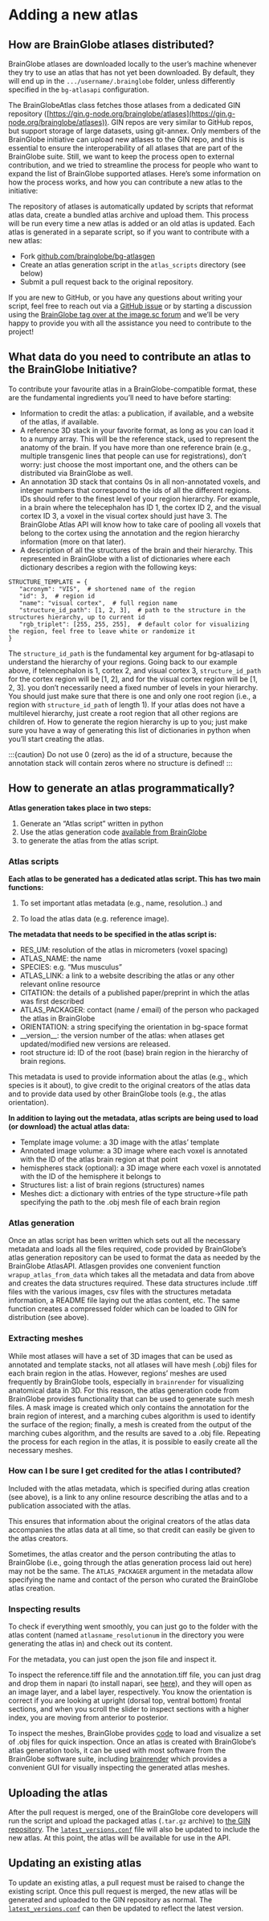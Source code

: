# Adding a new atlas

## How are BrainGlobe atlases distributed?

BrainGlobe atlases are downloaded locally to the user’s machine whenever they try to use an atlas that has not yet been 
downloaded.
By default, they will end up in the `.../username/.brainglobe` folder,
unless differently specified in the `bg-atlasapi` configuration.

The BrainGlobeAtlas class fetches those atlases from a dedicated GIN repository
([https://gin.g-node.org/brainglobe/atlases](https://gin.g-node.org/brainglobe/atlases)). GIN repos are very similar 
to GitHub repos, but support storage of large datasets, using git-annex.
Only members of the BrainGlobe initiative can upload new atlases to the GIN repo,
and this is essential to ensure the interoperability of all atlases that are part of the BrainGlobe suite.
Still, we want to keep the process open to external contribution,
and we tried to streamline the process for people who want to expand the list of BrainGlobe supported atlases.
Here’s some information on how the process works, and how you can contribute a new atlas to the initiative:

The repository of atlases is automatically updated by scripts that reformat atlas data, create a bundled atlas archive 
and upload them. This process will be run every time a new atlas is added or an old atlas is updated. Each atlas is 
generated in a separate script, so if you want to contribute with a new atlas:

* Fork [github.com/brainglobe/bg-atlasgen](https://github.com/brainglobe/bg-atlasgen)
* Create an atlas generation script in the `atlas_scripts` directory (see below)
* Submit a pull request back to the original repository.

If you are new to GitHub, or you have any questions about writing your script, feel free to reach out via a 
[GitHub issue](https://github.com/brainglobe/bg-atlasgen/issues) or by starting a discussion using the 
[BrainGlobe tag over at the image.sc forum](https://forum.image.sc/tag/brainglobe) and we’ll be very happy to provide 
you with all the assistance you need to contribute to the project!

## What data do you need to contribute an atlas to the BrainGlobe Initiative?

To contribute your favourite atlas in a BrainGlobe-compatible format, these are the fundamental ingredients you’ll 
need to have before starting:

* Information to credit the atlas: a publication, if available, and a website of the atlas, if available.
* A reference 3D stack in your favorite format, as long as you can load it to a numpy array. This will be the reference 
stack, used to represent the anatomy of the brain. If you have more than one reference brain (e.g., multiple transgenic 
lines that people can use for registrations), don’t worry: just choose the most important one, and the others can be 
distributed via BrainGlobe as well.
* An annotation 3D stack that contains 0s in all non-annotated voxels, and integer numbers that correspond to the ids 
of all the different regions. IDs should refer to the finest level of your region hierarchy. For example, in a brain 
where the telecephalon has ID 1, the cortex ID 2, and the visual cortex ID 3, a voxel in the visual cortex should just 
have 3. The BrainGlobe Atlas API will know how to take care of pooling all voxels that belong to the cortex using the 
annotation and the region hierarchy information (more on that later).
* A description of all the structures of the brain and their hierarchy. This represented in BrainGlobe with a list of 
dictionaries where each dictionary describes a region with the following keys:

```
STRUCTURE_TEMPLATE = {
   "acronym": "VIS",  # shortened name of the region
   "id": 3,  # region id
   "name": "visual cortex",  # full region name
   "structure_id_path": [1, 2, 3],  # path to the structure in the structures hierarchy, up to current id
   "rgb_triplet": [255, 255, 255],  # default color for visualizing the region, feel free to leave white or randomize it
}
```

The `structure_id_path` is the fundamental key argument for bg-atlasapi to understand the hierarchy of your regions. 
Going back to our example above, if telencephalon is 1, cortex 2, and visual cortex 3, `structure_id_path` for the 
cortex region will be \[1, 2], and for the visual cortex region will be \[1, 2, 3]. you don’t necessarily need a fixed 
number of levels in your hierarchy. You should just make sure that there is one and only one root region (i.e., a region 
with `structure_id_path` of length 1). If your atlas does not have a multilevel hierarchy, just create a root region 
that all other regions are children of. How to generate the region hierarchy is up to you; just make sure you have a 
way of generating this list of dictionaries in python when you’ll start creating the atlas.

:::{caution}
Do not use 0 (zero) as the id of a structure, because the annotation stack will contain zeros where no structure is defined!
:::

## How to generate an atlas programmatically?

**Atlas generation takes place in two steps:**

1. Generate an “Atlas script” written in python
2. Use the atlas generation code [available from BrainGlobe](https://github.com/brainglobe/bg-atlasgen/tree/main/bg\_atlasgen) 
3. to generate the atlas from the atlas script.

### Atlas scripts

**Each atlas to be generated has a dedicated atlas script. This has two main functions:**&#x20;

1. To set important atlas metadata (e.g., name, resolution..) and&#x20;

2. To load the atlas data (e.g. reference image).


**The metadata that needs to be specified in the atlas script is:**

* RES\_UM: resolution of the atlas in micrometers (voxel spacing)
* ATLAS\_NAME: the name
* SPECIES: e.g. “Mus musculus”
* ATLAS\_LINK: a link to a website describing the atlas or any other relevant online resource
* CITATION: the details of a published paper/preprint in which the atlas was first described
* ATLAS\_PACKAGER: contact (name / email) of the person who packaged the atlas in BrainGlobe
* ORIENTATION: a string specifying the orientation in bg-space format
* \_\_version\_\_: the version number of the atlas: when atlases get updated/modified new versions are released.
* root structure id: ID of the root (base) brain region in the hierarchy of brain regions.

This metadata is used to provide information about the atlas (e.g., which species is it about), to give credit to the 
original creators of the atlas data and to provide data used by other BrainGlobe tools (e.g., the atlas orientation).


**In addition to laying out the metadata, atlas scripts are being used to load (or download) the actual atlas data:**

* Template image volume: a 3D image with the atlas’ template
* Annotated image volume: a 3D image where each voxel is annotated with the ID of the atlas brain region at that point
* hemispheres stack (optional): a 3D image where each voxel is annotated with the ID of the hemisphere it belongs to
* Structures list: a list of brain regions (structures) names
* Meshes dict: a dictionary with entries of the type structure->file path specifying the path to the .obj mesh file 
of each brain region

### Atlas generation
Once an atlas script has been written which sets out all the necessary metadata and loads all the files required, 
code provided by BrainGlobe’s atlas generation repository can be used to format the data as needed by the BrainGlobe 
AtlasAPI. Atlasgen provides one convenient function `wrapup_atlas_from_data`  which takes all the metadata and data 
from above and creates the data structures required. These data structures include .tiff files with the various images, 
csv files with the structures metadata information, a README file laying out the atlas content, etc. The same function 
creates a compressed folder which can be loaded to GIN for distribution (see above).

### Extracting meshes
While most atlases will have a set of 3D images that can be used as annotated and template stacks,
not all atlases will have mesh (.obj) files for each brain region in the atlas.
However, regions’ meshes are used frequently by BrainGlobe tools,
especially in `brainrender` for visualizing anatomical data in 3D.
For this reason,
the atlas generation code from BrainGlobe provides functionality that can be used to generate such mesh files.
A mask image is created which only contains the annotation for the brain region of interest,
and a marching cubes algorithm is used to identify the surface of the region;
 finally, a mesh is created from the output of the marching cubes algorithm, and the results are saved to a .obj file.
Repeating the process for each region in the atlas, it is possible to easily create all the necessary meshes.

### How can I be sure I get credited for the atlas I contributed?
Included with the atlas metadata, which is specified during atlas creation (see above), is a link to any online 
resource describing the atlas and to a publication associated with the atlas.

This ensures that information about the original creators of the atlas data accompanies the atlas data at all time, 
so that credit can easily be given to the atlas creators.

Sometimes, the atlas creator and the person contributing the atlas to BrainGlobe (i.e., going through the atlas 
generation process laid out here) may not be the same. The `ATLAS_PACKAGER` argument in the metadata allow 
specifying the name and contact of the person who curated the BrainGlobe atlas creation.

### Inspecting results
To check if everything went smoothly,
you can just go to the folder with the atlas content
(named `atlasname_resolutionum` in the directory you were generating the atlas in) and check out its content.&#x20;

For the metadata, you can just open the json file and inspect it.

To inspect the reference.tiff file and the annotation.tiff file, you can just drag and drop them in napari 
(to install napari, see [here](https://napari.org/stable/tutorials/fundamentals/installation)), 
and they will open as an image layer, and a label layer, respectively. You know the orientation is correct if you are 
looking at upright (dorsal top, ventral bottom) frontal sections, and when you scroll the slider to inspect sections 
with a higher index, you are moving from anterior to posterior.

To inspect the meshes, BrainGlobe provides 
[code](https://github.com/brainglobe/bg-atlasgen/blob/86caab99317359e5f791c991febb12589c5ced8a/bg_atlasgen/mesh_utils.py#L227) to 
load and visualize a set of .obj files for quick inspection. Once an atlas is created with BrainGlobe’s atlas generation tools, 
it can be used with most software from the BrainGlobe software suite, including [brainrender](/documentation/brainrender/index) 
which provides a convenient GUI for visually inspecting the generated atlas meshes.

## Uploading the atlas

After the pull request is merged, one of the BrainGlobe core developers will run the script and upload the packaged 
atlas (`.tar.gz` archive) to [the GIN repository](https://gin.g-node.org/BrainGlobe/atlases). The 
[`latest_versions.conf`](https://gin.g-node.org/BrainGlobe/atlases/src/master/last_versions.conf) file will also be 
updated to include the new atlas. At this point, the atlas will be available for use in the API.

## Updating an existing atlas
To update an existing atlas, a pull request must be raised to change the existing script. Once this pull request is 
merged, the new atlas will be generated and uploaded to the GIN repository as normal. The 
[`latest_versions.conf`](https://gin.g-node.org/BrainGlobe/atlases/src/master/last_versions.conf) can then be updated 
to reflect the latest version. 